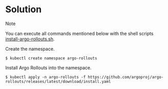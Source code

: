 # Solution

> [!NOTE]
> You can execute all commands mentioned below with the shell scripts [install-argo-rollouts.sh](./install-argo-rollouts.sh).

Create the namespace.

```
$ kubectl create namespace argo-rollouts
```

Install Argo Rollouts into the namespace.

```
$ kubectl apply -n argo-rollouts -f https://github.com/argoproj/argo-rollouts/releases/latest/download/install.yaml
```